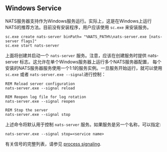 ## Windows Service

NATS服务器支持作为Windows服务运行。实际上，这是在Windows上运行NATS的推荐方法。目前没有安装程序，用户应该使用 `sc.exe` 来安装服务。
```batch
sc.exe create nats-server binPath= "%NATS_PATH%\nats-server.exe [nats-server flags]"
sc.exe start nats-server
```
上面将创建并启动一个 `nats-server` 服务。注意，应该在创建服务时提供 nats-server 标志。这允许在单个Windows服务器上运行多个NATS服务器配置，
每个安装的NATS服务器服务使用一个1:1的服务实例。一旦服务开始运行，就可以使用 `sc.exe` 或者 `nats-server.exe --signal`进行控制：

```batch
REM Reload server configuration
nats-server.exe --signal reload

REM Reopen log file for log rotation
nats-server.exe --signal reopen

REM Stop the server
nats-server.exe --signal stop
```
上述命令将默认用于控制 `nats-server` 服务。如果服务是另一个名称，可以指定:
```batch
nats-server.exe --signal stop=<service name>
```

有关信号的完整列表，请参见 [process signaling](/nats_admin/signals.md).